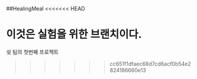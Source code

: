 ##HealingMeal
<<<<<<< HEAD

이것은 실험을 위한 브랜치이다.
=======
쉿 팀의 첫번째 프로젝트
>>>>>>> cc651f1dfaec68d7cd6acf0b54e2824186660e13
